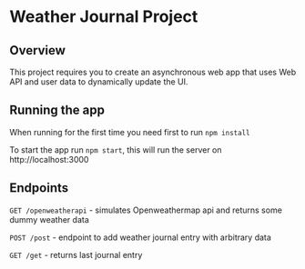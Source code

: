 # Weather Journal Project

## Overview
This project requires you to create an asynchronous web app that uses Web API and user data to dynamically update the UI. 

## Running the app
When running for the first time you need first to run `npm install`

To start the app run `npm start`, this will run the server on http://localhost:3000 

## Endpoints
`GET /openweatherapi` - simulates Openweathermap api and returns some dummy weather data

`POST /post` - endpoint to add weather journal entry with arbitrary data

`GET /get` - returns last journal entry